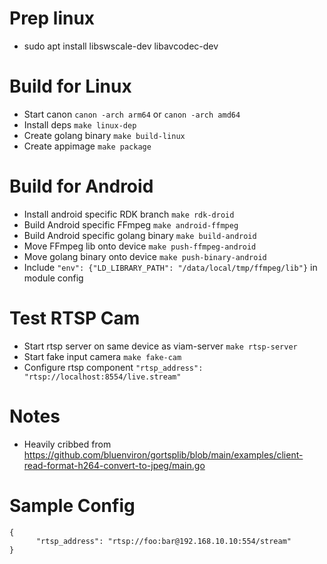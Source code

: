 
Prep linux
===

* sudo apt install libswscale-dev libavcodec-dev

Build for Linux
===

* Start canon `canon -arch arm64` or `canon -arch amd64`
* Install deps `make linux-dep`
* Create golang binary `make build-linux`
* Create appimage `make package`

Build for Android
===
* Install android specific RDK branch `make rdk-droid`
* Build Android specific FFmpeg `make android-ffmpeg`
* Build Android specific golang binary `make build-android`
* Move FFmpeg lib onto device `make push-ffmpeg-android`
* Move golang binary onto device `make push-binary-android`
* Include `"env": {"LD_LIBRARY_PATH": "/data/local/tmp/ffmpeg/lib"}` in module config

Test RTSP Cam
===

* Start rtsp server on same device as viam-server `make rtsp-server`
* Start fake input camera `make fake-cam`
* Configure rtsp component `"rtsp_address": "rtsp://localhost:8554/live.stream"`

Notes
===
* Heavily cribbed from https://github.com/bluenviron/gortsplib/blob/main/examples/client-read-format-h264-convert-to-jpeg/main.go


Sample Config
===
```
{
      "rtsp_address": "rtsp://foo:bar@192.168.10.10:554/stream"
}
```
